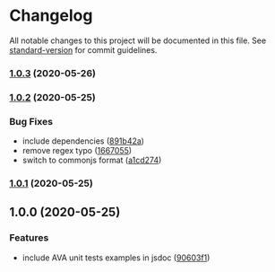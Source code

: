 # Changelog

All notable changes to this project will be documented in this file. See [standard-version](https://github.com/conventional-changelog/standard-version) for commit guidelines.

### [1.0.3](https://github.com/devtin/rollup-plugin-ava-test-example/compare/v1.0.2...v1.0.3) (2020-05-26)

### [1.0.2](https://github.com/devtin/rollup-plugin-ava-test-example/compare/v1.0.1...v1.0.2) (2020-05-25)


### Bug Fixes

* include dependencies ([891b42a](https://github.com/devtin/rollup-plugin-ava-test-example/commit/891b42aa7030812282b279695a7bcb0d5fc49f1b))
* remove regex typo ([1667055](https://github.com/devtin/rollup-plugin-ava-test-example/commit/16670559634ce2f2036b6a63b6270e15dfb06e48))
* switch to commonjs format ([a1cd274](https://github.com/devtin/rollup-plugin-ava-test-example/commit/a1cd2746e9e8a21dcfe4da13d72d2d8b342ba1b2))

### [1.0.1](https://github.com/devtin/rollup-plugin-ava-test-example/compare/v1.0.0...v1.0.1) (2020-05-25)

## 1.0.0 (2020-05-25)


### Features

* include AVA unit tests examples in jsdoc ([90603f1](https://github.com/devtin/rollup-plugin-ava-test-example/commit/90603f18be082a5fff4a61565281bfc2549bd7e5))
